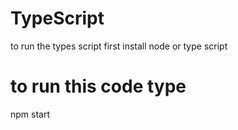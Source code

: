 # TypeScript
to run the types script first install node or type script 

# to run this code type 
npm start

